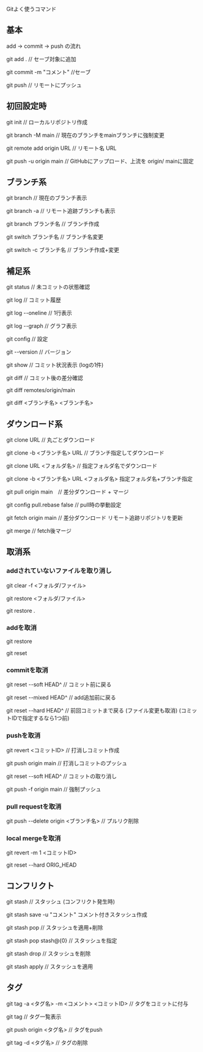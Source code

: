 Gitよく使うコマンド

## 基本
add -> commit -> push の流れ

git add . // セーブ対象に追加


git commit -m "コメント" //セーブ

git push // リモートにプッシュ

## 初回設定時

git init // ローカルリポジトリ作成

git branch -M main // 現在のブランチをmainブランチに強制変更

git remote add origin URL // リモート名 URL

git push -u origin main // GitHubにアップロード、上流を origin/
mainに固定

## ブランチ系

git branch // 現在のブランチ表示

git branch -a // リモート追跡ブランチも表示

git branch ブランチ名 // ブランチ作成

git switch ブランチ名 // ブランチ名変更

git switch -c ブランチ名 // ブランチ作成+変更


## 補足系

git status // 未コミットの状態確認

git log // コミット履歴

git log --oneline // 1行表示

git log --graph // グラフ表示

git config // 設定

git --version // バージョン

git show // コミット状況表示 (logの1件)

git diff // コミット後の差分確認

git diff remotes/origin/main

git diff <ブランチ名> <ブランチ名>

## ダウンロード系

git clone URL // 丸ごとダウンロード

git clone -b <ブランチ名> URL // ブランチ指定してダウンロード

git clone URL <フォルダ名> // 指定フォルダ名でダウンロード

git clone -b <ブランチ名> URL <フォルダ名> 指定フォルダ名+ブランチ指定

git pull origin main　// 差分ダウンロード + マージ

git config pull.rebase false // pull時の挙動設定

git fetch origin main // 差分ダウンロード リモート追跡リポジトリを更新

git merge // fetch後マージ

## 取消系

### addされていないファイルを取り消し

git clear -f <フォルダ/ファイル>

git restore <フォルダ/ファイル>

git restore .

### addを取消

git restore

git reset

### commitを取消

git reset --soft HEAD^ // コミット前に戻る

git reset --mixed HEAD^ // add追加前に戻る

git reset --hard HEAD^ // 前回コミットまで戻る (ファイル変更も取消)
(コミットIDで指定するなら1つ前)

### pushを取消

git revert <コミットID> // 打消しコミット作成

git push origin main // 打消しコミットのプッシュ

git reset --soft HEAD^ // コミットの取り消し

git push -f origin main // 強制プッシュ

### pull requestを取消

git push --delete origin <ブランチ名> // プルリク削除


### local mergeを取消

git revert -m 1 <コミットID>

git reset --hard ORIG_HEAD


## コンフリクト

git stash // スタッシュ (コンフリクト発生時)

git stash save -u "コメント" コメント付きスタッシュ作成


git stash pop // スタッシュを適用+削除

git stash pop stash@{0} // スタッシュを指定

git stash drop // スタッシュを削除

git stash apply // スタッシュを適用

## タグ

git tag -a <タグ名> -m <コメント> <コミットID> // タグをコミットに付与

git tag // タグ一覧表示

git push origin <タグ名> // タグをpush

git tag -d <タグ名> // タグの削除
